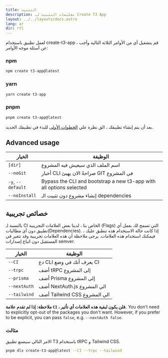 ```yaml
---
title: التثبيت
description: تعليمات التثبيت لـ Create T3 App
layout: ../../layouts/docs.astro
lang: ar
dir: rtl
---
```


لعمل تطبيق باستخدام create-t3-app ، قم بتشغيل أي من الأوامر الثلاثة التالية وأجب عن أسئلة موجه الأوامر:

### npm

```bash
npm create t3-app@latest
```

### yarn

```bash
yarn create t3-app
```

### pnpm

```bash
pnpm create t3-app@latest
```

بعد أن يتم إنشاء تطبيقك ، الق نظرة علي [الخطوات الأولى](/en/usage/first-steps) للبدء في تطبيقك الجديد.

## Advanced usage

| الخيار            | الوظيفة                                                             |
| ----------------- | ------------------------------------------------------------------- |
| `[dir]`           | اسم الملف الذي سيعيش فيه المشروع                                    |
| `--noGit`         | أخبار CLI صراحةً الان يهيئ GIT في المشروع                           |
| `-y`, `--default` | Bypass the CLI and bootstrap a new t3-app with all options selected |
| `--noInstall`     | إنشاء مشروع دون تثبيت الـ dependencies                              |

## خصائص تجريبية

بالنسبة لـ CI الخاص بنا ، لدينا بعض العلامات التجريبية (Flags) التي تسمح لك بعمل أي تطبيق دون أي مطالبات(Dependencies). إذا كانت حالة الاستخدام هذه تنطبق عليك ، فيمكنك استخدام هذه العلامات. يرجى ملاحظة أن هذه العلامات تجريبية وقد تتغير في المستقبل دون اتباع إصدارات semver.

| الخيار       | الوظيفة                      |
| ------------ | ---------------------------- |
| `--CI`       | دع CLI يعرف أنك في وضع CI    |
| `--trpc`     | أضف tRPC إلى المشروع         |
| `--prisma`   | أضف Prisma إلى المشروع       |
| `--nextAuth` | أضف NextAuth.js الي المشروع  |
| `--tailwind` | أضف Tailwind CSS الي المشروع |

**ملاحظة: إذا لم تقدم علامة `CI` ، فلن يكون لبقية هذه العلامات أي تأثير.**
You don't need to explicitly opt-out of the packages you don't want. However, if you prefer to be explicit, you can pass `false`, e.g. `--nextAuth false`.

### مثالث

الامر التالي سيصنع تطبيق T3 باستخدام tRPC و Tailwind CSS.

```bash
pnpm dlx create-t3-app@latest --CI --trpc --tailwind
```



